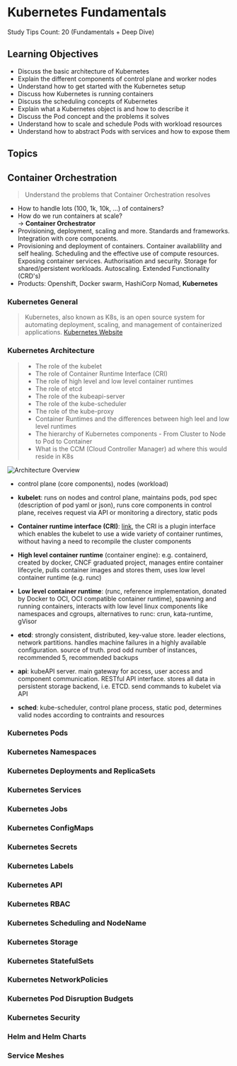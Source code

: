 # Kubernetes Fundamentals

Study Tips Count: 20 (Fundamentals + Deep Dive)

## Learning Objectives

- Discuss the basic architecture of Kubernetes
- Explain the different components of control plane and worker nodes
- Understand how to get started with the Kubernetes setup
- Discuss how Kubernetes is running containers
- Discuss the scheduling concepts of Kubernetes
- Explain what a Kubernetes object is and how to describe it
- Discuss the Pod concept and the problems it solves
- Understand how to scale and schedule Pods with workload resources
- Understand how to abstract Pods with services and how to expose them

## Topics

## Container Orchestration

> Understand the problems that Container Orchestration resolves

- How to handle lots (100, 1k, 10k, ...) of containers?
- How do we run containers at scale? <br/>
  -> **Container Orchestrator**
- Provisioning, deployment, scaling and more. Standards and frameworks. Integration with core components.
- Provisioning and deployment of containers. Container availablility and self healing. Scheduling and the effective use of compute resources. Exposing container services. Authorisation and security. Storage for shared/persistent workloads. Autoscaling. Extended Functionality (CRD's)
- Products: Openshift, Docker swarm, HashiCorp Nomad, **Kubernetes**

### Kubernetes General

> Kubernetes, also known as K8s, is an open source system for automating deployment, scaling, and management of containerized applications. [Kubernetes Website](https://kubernetes.io/)

### Kubernetes Architecture

> - The role of the kubelet
> - The role of Container Runtime Interface (CRI)
> - The role of high level and low level container runtimes
> - The role of etcd 
> - The role of the kubeapi-server
> - The role of the kube-scheduler
> - The role of the kube-proxy
> - Container Runtimes and the differences between high leel and low level runtimes
> - The hierarchy of Kubernetes components - From Cluster to Node to Pod to Container
> - What is the CCM (Cloud Controller Manager) ad where this would reside in K8s

![Architecture Overview](https://github.com/gocklkatz/screenshots/blob/main/kcna/test1.png)

- control plane (core components), nodes (workload)

- **kubelet**: runs on nodes and control plane, maintains pods, pod spec (description of pod yaml or json), runs core components in control plane, receives request via API or monitoring a directory, static pods
- **Container runtime interface (CRI)**: [link](https://kubernetes.io/docs/concepts/architecture/cri/), the CRI is a plugin interface which enables the kubelet to use a wide variety of container runtimes, without having a need to recompile the cluster components
- **High level container runtime** (container engine): e.g. containerd, created by docker, CNCF graduated project, manages entire container lifecycle, pulls container images and stores them, uses low level container runtime (e.g. runc)
- **Low level container runtime**: (runc, reference implementation, donated by Docker to OCI, OCI compatible container runtime), spawning and running containers, interacts with low level linux components like namespaces and cgroups, alternatives to runc: crun, kata-runtime, gVisor

- **etcd**: strongly consistent, distributed, key-value store. leader elections, network partitions. handles machine failures in a highly available configuration. source of truth. prod odd number of instances, recommended 5, recommended backups

- **api**: kubeAPI server. main gateway for access, user access and component communication. RESTful API interface. stores all data in persistent storage backend, i.e. ETCD. send commands to kubelet via API

- **sched**: kube-scheduler, control plane process, static pod, determines valid nodes according to contraints and resources

### Kubernetes Pods

### Kubernetes Namespaces

### Kubernetes Deployments and ReplicaSets

### Kubernetes Services

### Kubernetes Jobs

### Kubernetes ConfigMaps

### Kubernetes Secrets

### Kubernetes Labels

### Kubernetes API

### Kubernetes RBAC

### Kubernetes Scheduling and NodeName

### Kubernetes Storage

### Kubernetes StatefulSets

### Kubernetes NetworkPolicies

### Kubernetes Pod Disruption Budgets

### Kubernetes Security

### Helm and Helm Charts

### Service Meshes
